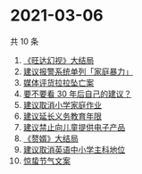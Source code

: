 # 2021-03-06

共 10 条

<!-- BEGIN ZHIHUSEARCH -->
<!-- 最后更新时间 Sat Mar 06 2021 01:24:47 GMT+0800 (China Standard Time) -->
1. [《旺达幻视》大结局](https://www.zhihu.com/search?q=旺达幻视)
1. [建议报警系统单列「家庭暴力」](https://www.zhihu.com/search?q=家庭暴力)
1. [媒体评货拉拉坠亡案](https://www.zhihu.com/search?q=媒体评论货拉拉)
1. [要不要看 30 年后自己的建议？](https://www.zhihu.com/search?q=奇葩说)
1. [建议取消小学家庭作业](https://www.zhihu.com/search?q=小学家庭作业)
1. [建议延长义务教育年限](https://www.zhihu.com/search?q=延长义务教育)
1. [建议禁止向儿童提供电子产品](https://www.zhihu.com/search?q=儿童电子产品)
1. [《赘婿》大结局](https://www.zhihu.com/search?q=赘婿)
1. [建议取消英语中小学主科地位](https://www.zhihu.com/search?q=取消英语)
1. [惊蛰节气文案](https://www.zhihu.com/search?q=惊蛰文案)
<!-- END ZHIHUSEARCH -->
